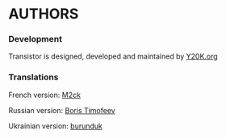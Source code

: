 AUTHORS
=======

### Development
Transistor is designed, developed and maintained by [Y20K.org](http://www.y20k.org/)

### Translations
French version:  [M2ck](https://github.com/M2ck)

Russian version: [Boris Timofeev](https://github.com/btimofeev)

Ukrainian version: [burunduk](https://github.com/burunduk) 
